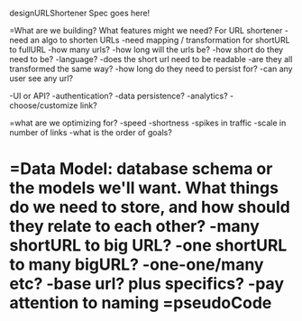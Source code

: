 designURLShortener Spec goes here!

=What are we building? What features might we need? For URL shortener
-need an algo to shorten URLs
-need mapping / transformation for shortURL to fullURL
-how many urls?
-how long will the urls be?
-how short do they need to be?
-language?
-does the short url need to be readable
-are they all transformed the same way?
-how long do they need to persist for?
-can any user see any url?

-UI or API?
-authentication?
-data persistence?
-analytics?
-choose/customize link?

=what are we optimizing for?
-speed
-shortness
-spikes in traffic
-scale in number of links
-what is the order of goals?

=Data Model:  database schema or the models we'll want. What things do we need to store, and how should they relate to each other?
-many shortURL to big URL?
-one shortURL to many bigURL?
-one-one/many etc?
-base url? plus specifics?
-pay attention to naming
=pseudoCode
=
